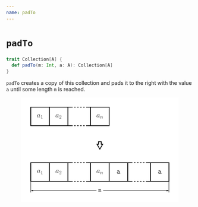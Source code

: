 ```yaml
---
name: padTo
---
```


# `padTo`

~~~ scala
trait Collection[A] {
  def padTo(m: Int, a: A): Collection[A]
}
~~~

`padTo` creates a copy of this collection and pads it to the right with the value `a` until some length `m` is reached.

<figure class="diagram">
  <img src="images/padTo.svg" alt="padTo function">
  <!-- <figcaption class="diagram-desc"></figcaption> -->
</figure>
